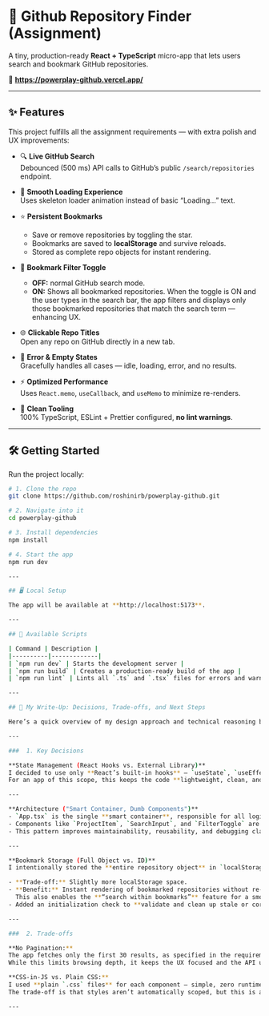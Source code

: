 # 🚀 Github Repository Finder (Assignment)

A tiny, production-ready **React + TypeScript** micro-app that lets users search and bookmark GitHub repositories.

🔗 **https://powerplay-github.vercel.app/**  

---

## ✨ Features

This project fulfills all the assignment requirements — with extra polish and UX improvements:

- 🔍 **Live GitHub Search**  
  Debounced (500 ms) API calls to GitHub’s public `/search/repositories` endpoint.

- 💨 **Smooth Loading Experience**  
  Uses skeleton loader animation instead of basic “Loading…” text.

- ⭐ **Persistent Bookmarks**  
  - Save or remove repositories by toggling the star.  
  - Bookmarks are saved to **localStorage** and survive reloads.  
  - Stored as complete repo objects for instant rendering.

- 🔁 **Bookmark Filter Toggle**  
  - **OFF:** normal GitHub search mode.  
  - **ON:** Shows all bookmarked repositories. When the toggle is ON and the user types in the search bar,
    the app filters and displays only those bookmarked repositories that match the search term — enhancing UX.

- 🌐 **Clickable Repo Titles**  
  Open any repo on GitHub directly in a new tab.

- 🧱 **Error & Empty States**  
  Gracefully handles all cases — idle, loading, error, and no results.

- ⚡ **Optimized Performance**  
  Uses `React.memo`, `useCallback`, and `useMemo` to minimize re-renders.

- 🧹 **Clean Tooling**  
  100% TypeScript, ESLint + Prettier configured, **no lint warnings**.

---

## 🛠️ Getting Started

Run the project locally:

```bash
# 1. Clone the repo
git clone https://github.com/roshinirb/powerplay-github.git

# 2. Navigate into it
cd powerplay-github

# 3. Install dependencies
npm install

# 4. Start the app
npm run dev

---

## 🖥️ Local Setup

The app will be available at **http://localhost:5173**.

---

## 📜 Available Scripts

| Command | Description |
|----------|-------------|
| `npm run dev` | Starts the development server |
| `npm run build` | Creates a production-ready build of the app |
| `npm run lint` | Lints all `.ts` and `.tsx` files for errors and warnings |

---

## 🧠 My Write-Up: Decisions, Trade-offs, and Next Steps

Here’s a quick overview of my design approach and technical reasoning behind key implementation choices.

---

###  1. Key Decisions

**State Management (React Hooks vs. External Library)**  
I decided to use only **React’s built-in hooks** — `useState`, `useEffect`, `useCallback`, and `useMemo` — for state management.  
For an app of this scope, this keeps the code **lightweight, clean, and performant** without needing Redux or Zustand.

---

**Architecture ("Smart Container, Dumb Components")**  
- `App.tsx` is the single **smart container**, responsible for all logic: fetching, filtering, bookmarking, etc.  
- Components like `ProjectItem`, `SearchInput`, and `FilterToggle` are **presentational only** — they render UI and emit events upward.  
- This pattern improves maintainability, reusability, and debugging clarity.

---

**Bookmark Storage (Full Object vs. ID)**  
I intentionally stored the **entire repository object** in `localStorage` instead of just the repo ID.

- **Trade-off:** Slightly more localStorage space.  
- **Benefit:** Instant rendering of bookmarked repositories without re-fetching data from the API.  
  This also enables the **“search within bookmarks”** feature for a smoother UX.  
- Added an initialization check to **validate and clean up stale or corrupted data** from localStorage for better stability.

---

###  2. Trade-offs

**No Pagination:**  
The app fetches only the first 30 results, as specified in the requirements.  
While this limits browsing depth, it keeps the UX focused and the API usage minimal.

**CSS-in-JS vs. Plain CSS:**  
I used **plain `.css` files** for each component — simple, zero runtime overhead, and easy to manage.  
The trade-off is that styles aren’t automatically scoped, but this is acceptable for a small-scale project and keeps dependencies clean.

---



